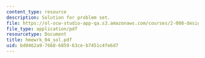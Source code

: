```yaml
---
content_type: resource
description: Solution for problem set.
file: https://ol-ocw-studio-app-qa.s3.amazonaws.com/courses/2-008-design-and-manufacturing-ii-spring-2004/bd0462a97668685963ceb7451c4fe6d7_hmewrk_04_sol.pdf
file_type: application/pdf
resourcetype: Document
title: hmewrk_04_sol.pdf
uid: bd0462a9-7668-6859-63ce-b7451c4fe6d7
---
```

